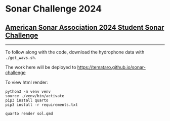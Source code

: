 # Sonar Challenge 2024


## [American Sonar Association 2024 Student Sonar Challenge](https://acousticstoday.org/wp-content/uploads/2024/07/AT-11-Student-Challenge_sound_summer2024.pdf)
---

To follow along with the code, download the hydrophone data with `./get_wavs.sh`.

The work here will be deployed to https://temataro.github.io/sonar-challenge

To view html render:
```shell
python3 -m venv venv
source ./venv/bin/activate
pip3 install quarto
pip3 install -r requirements.txt

quarto render sol.qmd
```

